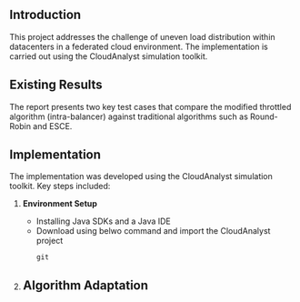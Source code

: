 ## Introduction

This project addresses the challenge of uneven load distribution within datacenters in a federated cloud environment. The implementation is carried out using the CloudAnalyst simulation toolkit.

## Existing Results

The report presents two key test cases that compare the modified throttled algorithm (intra-balancer) against traditional algorithms such as Round-Robin and ESCE.

## Implementation

The implementation was developed using the CloudAnalyst simulation toolkit. Key steps included:

1. **Environment Setup**  
   - Installing Java SDKs and a Java IDE  
   - Download using belwo command and import the CloudAnalyst project
     ```
     git
     ```
     
2. **Algorithm Adaptation**  
   - 
